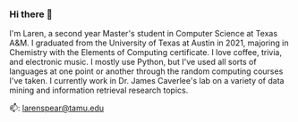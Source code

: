 ### Hi there 👋

I'm Laren, a second year Master's student in Computer Science at Texas A&M. I graduated from the University of Texas at Austin in 2021, majoring in Chemistry with the Elements of Computing certificate. I love coffee, trivia, and electronic music. I mostly use Python, but I've used all sorts of languages at one point or another through the random computing courses I've taken. I currently work in Dr. James Caverlee's lab on a variety of data mining and information retrieval research topics.

📫: larenspear@tamu.edu

<!--
**larenspear/larenspear** is a ✨ _special_ ✨ repository because its `README.md` (this file) appears on your GitHub profile.

Here are some ideas to get you started:

- 🔭 I’m currently working on ...
- 🌱 I’m currently learning ...
- 👯 I’m looking to collaborate on ...
- 🤔 I’m looking for help with ...
- 💬 Ask me about ...
- 📫 How to reach me: ...
- 😄 Pronouns: ...
- ⚡ Fun fact: ...
-->
